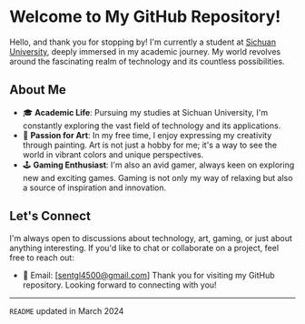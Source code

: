 # Welcome to My GitHub Repository!

Hello, and thank you for stopping by! I'm currently a student at [Sichuan University](http://www.scu.edu.cn/), deeply immersed in my academic journey. My world revolves around the fascinating realm of technology and its countless possibilities.

## About Me

- 🎓 **Academic Life**: Pursuing my studies at Sichuan University, I'm constantly exploring the vast field of technology and its applications.
- 🎨 **Passion for Art**: In my free time, I enjoy expressing my creativity through painting. Art is not just a hobby for me; it's a way to see the world in vibrant colors and unique perspectives.
- 🕹️ **Gaming Enthusiast**: I'm also an avid gamer, always keen on exploring new and exciting games. Gaming is not only my way of relaxing but also a source of inspiration and innovation.


## Let's Connect

I'm always open to discussions about technology, art, gaming, or just about anything interesting. If you'd like to chat or collaborate on a project, feel free to reach out:

- 📧 Email: [sentgl4500@gmail.com]
Thank you for visiting my GitHub repository. Looking forward to connecting with you!

---

`README` updated in March 2024
